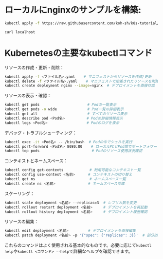 # ローカルにnginxのサンプルを構築:

```bash
kubectl apply -f https://raw.githubusercontent.com/koh-sh/k8s-tutorial/refs/heads/main/nginx-deployment.yml
```

```bash
curl localhost
```

# Kubernetesの主要なkubectlコマンド

リソースの作成・更新・削除：
```bash
kubectl apply -f <ファイル名>.yaml    # マニフェストからリソースを作成/更新
kubectl delete -f <ファイル名>.yaml    # マニフェストで定義されたリソースを削除
kubectl create deployment nginx --image=nginx  # デプロイメントを直接作成
```

リソースの表示・確認：
```bash
kubectl get pods                      # Podの一覧表示
kubectl get pods -o wide              # Pod一覧の詳細表示
kubectl get all                       # すべてのリソース表示
kubectl describe pod <Pod名>          # Podの詳細情報表示
kubectl logs <Pod名>                  # Podのログを表示
```

デバッグ・トラブルシューティング：
```bash
kubectl exec -it <Pod名> -- /bin/bash  # Podの中でシェルを実行
kubectl port-forward <Pod名> 8080:80    # ローカルPCとPod間でポートフォワード
kubectl top pods                        # Podのリソース使用状況確認
```

コンテキストとネームスペース：
```bash
kubectl config get-contexts            # 利用可能なコンテキスト一覧
kubectl config use-context <名前>      # コンテキストの切り替え
kubectl get ns                         # ネームスペース一覧
kubectl create ns <名前>               # ネームスペース作成
```

スケーリング：
```bash
kubectl scale deployment <名前> --replicas=3  # レプリカ数を変更
kubectl rollout restart deployment <名前>     # デプロイメントを再起動
kubectl rollout history deployment <名前>     # デプロイメント履歴確認
```

リソースの編集：
```bash
kubectl edit deployment <名前>         # デプロイメントを直接編集
kubectl patch deployment <名前> -p '{"spec": {"replicas": 3}}'  # 部分的な更新
```

これらのコマンドはよく使用される基本的なものです。必要に応じて`kubectl help`や`kubectl <コマンド> --help`で詳細なヘルプを確認できます。
